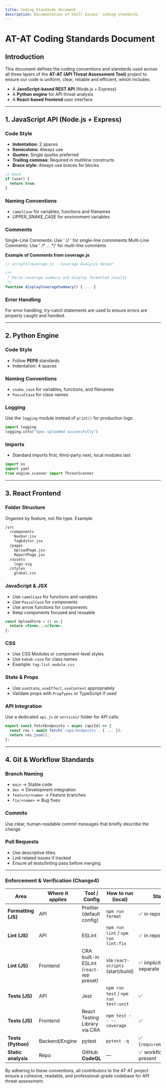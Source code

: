 ```yaml
---
title: Coding Standards document
description: Documentation of Skill Issues' coding standards.
---
```

# AT-AT Coding Standards Document

## Introduction

This document defines the coding conventions and standards used across all three layers of the **AT-AT (API Threat Assessment Tool)** project to ensure our code is uniform, clear, reliable and efficient, which includes:

- A **JavaScript-based REST API** (Node.js + Express)
- A **Python engine** for API threat analysis
- A **React-based frontend** user interface

---

## 1. JavaScript API (Node.js + Express)

### Code Style

- **Indentation:** 2 spaces
- **Semicolons:** Always use
- **Quotes:** Single quotes preferred
- **Trailing commas:** Required in multiline constructs
- **Brace style:** Always use braces for blocks

```js
// Good
if (user) {
  return true;
}
```

### Naming Conventions

- `camelCase` for variables, functions and filenames
- UPPER\_SNAKE\_CASE for environment variables

### Comments

Single-Line Comments: Use ' // ' for single-line commments
Multi-Line Comments: Use ' /* ... */' for multi-line comments

**Example of Comments from coverage.js**
```js
// scripts/coverage.js - Coverage Analysis Helper

/**
 * Parse coverage summary and display formatted results
 */
function displayCoverageSummary() { ... }
```

### Error Handling

For error handling, try-catch statements are used to ensure errors are properly caught and handled.


---

## 2. Python Engine

### Code Style

- Follow **PEP8** standards
- Indentation: 4 spaces

### Naming Conventions

- `snake_case` for variables, functions, and filenames
- `PascalCase` for class names


### Logging

Use the `logging` module instead of `print()` for production logs:

```python
import logging
logging.info("Spec uploaded successfully")
```

### Imports

- Standard imports first, third-party next, local modules last

```python
import os
import yaml
from engine.scanner import ThreatScanner
```

---

## 3. React Frontend

### Folder Structure

Organize by feature, not file type. Example:

```sh
/src
  /components
    Navbar.jsx
    TagEditor.jsx
  /pages
    UploadPage.jsx
    ReportPage.jsx
  /assets
    logo.svg
  /styles
    global.css
```

### JavaScript & JSX

- Use `camelCase` for functions and variables
- Use `PascalCase` for components
- Use arrow functions for components
- Keep components focused and reusable

```jsx
const UploadForm = () => {
  return <form>...</form>;
};
```

### CSS

- Use CSS Modules or component-level styles
- Use `kebab-case` for class names
- Example: `tag-list.module.css`

### State & Props

- Use `useState`, `useEffect`, `useContext` appropriately
- Validate props with `PropTypes` or TypeScript if used

### API Integration

Use a dedicated `api.js` or `services/` folder for API calls:

```js
export const fetchEndpoints = async (apiId) => {
  const res = await fetch(`/api/endpoints`, { ... });
  return res.json();
};
```

---

## 4. Git & Workflow Standards

### Branch Naming

- `main` → Stable code
- `dev` → Development integration
- `feature/<name>` → Feature branches
- `fix/<name>` → Bug fixes

### Commits

Use clear, human-readable commit messages that briefly describe the change

### Pull Requests

- Use descriptive titles
- Link related issues if tracked
- Ensure all tests/linting pass before merging

---

### Enforcement & Verification (Change4) 

| Area                     | Where it applies | Tool / Config                              | How to run (local)               | Status |
|--------------------------|------------------|--------------------------------------------|----------------------------------|--------|
| **Formatting (JS)**      | API              | Prettier (default config)                  | `npm run format`                 | ✅ in repo (`/api`) |
| **Lint (JS)**            | API              | ESLint                                     | `npm run lint` / `npm run lint:fix` | ✅ in repo (`/api`) |
| **Lint (JS)**            | Frontend         | CRA built-in ESLint (`react-app` preset)   | via `react-scripts` (start/build) | ✅ implicit (no separate script) |
| **Tests (JS)**           | API              | Jest                                       | `npm run test` / `npm run test:unit` | ✅ |
| **Tests (JS)**           | Frontend         | React Testing Library via CRA              | `npm test -- --coverage`         | ✅ |
| **Tests (Python)**       | Backend/Engine   | pytest                                     | `pytest -q`                      | ✅ (`requirements.txt`) |
| **Static analysis**      | Repo             | GitHub **CodeQL**                          | —                                | ✅ workflow present |


By adhering to these conventions, all contributors to the AT-AT project ensure a cohesive, readable, and professional-grade codebase for API threat assessment.


